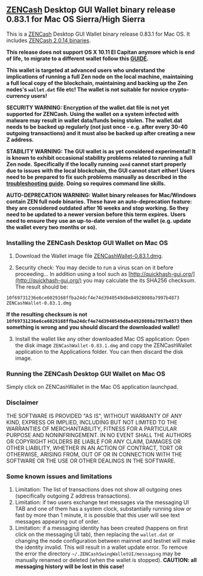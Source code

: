 ## [ZENCash](https://zensystem.io/) Desktop GUI Wallet binary release 0.83.1 for Mac OS Sierra/High Sierra

This is a [ZENCash](https://zensystem.io/) Desktop GUI Wallet binary release 0.83.1 for Mac OS. 
It includes [ZENCash 2.0.14 binaries](https://github.com/HorizenOfficial/zen/releases/tag/v2.0.14).

**This release does not support OS X 10.11 El Capitan anymore which is end of life,**
**to migrate to a different wallet follow this [GUIDE](https://documentation.zencash.com/x/tAJP).**

**This wallet is targeted at advanced users who understand the implications of running a full Zen node on**
**the local machine, maintaining a full local copy of the blockchain, maintaining and backing up the**
**Zen nodes's `wallet.dat` file etc! The wallet is not suitable for novice crypto-currency users!**

**SECURITY WARNING: Encryption of the wallet.dat file is not yet supported for ZENCash. Using the wallet** 
**on a system infected with malware may result in wallet data/funds being stolen. The**
**wallet.dat needs to be backed up regularly (not just once - e.g. after every 30-40**
**outgoing transactions) and it must also be backed up after creating a new Z address.**

**STABILITY WARNING: The GUI wallet is as yet considered experimental! It is known to exhibit occasional stability problems related to running a full Zen node.**
**Specifically if the locally running `zend` cannot start properly due to issues with the local blockchain, the GUI cannot start either!**
**Users need to be prepared to fix such problems manually as described in the [troubleshooting guide](TroubleshootingGuide.md).**
**Doing so requires command line skills.**

**AUTO-DEPRECATION WARNING: Wallet binary releases for Mac/Windows contain ZEN full node binaries. These have an auto-deprecation feature:**
**they are considered outdated after 16 weeks and stop working. So they need to be updated to a newer version before this term expires.**
**Users need to ensure they use an up-to-date version of the wallet (e.g. update the wallet every two months or so).**

### Installing the ZENCash Desktop GUI Wallet on Mac OS

1. Download the Wallet image file 
[ZENCashWallet-0.83.1.dmg](https://github.com/HorizenOfficial/zencash-swing-wallet-ui/releases/download/0.83.1/ZENCashWallet-0.83.1.dmg). 

2. Security check: You may decide to run a virus scan on it before proceeding... In addition using a tool 
such as [http://quickhash-gui.org/](http://quickhash-gui.org/) you may calculate the its SHA256 checksum. The 
result should be:
```
10f69731236e6ce6029168ffba24dcf4e74d3940549d8e84928080a7997b4873  ZENCashWallet-0.83.1.dmg
```
**If the resulting checksum is not `10f69731236e6ce6029168ffba24dcf4e74d3940549d8e84928080a7997b4873` then**
**something is wrong and you should discard the downloaded wallet!**

3. Install the wallet like any other downloaded Mac OS application: Open the disk image `ZENCashWallet-0.83.1.dmg`
and copy the ZENCashWallet application to the Applications folder. You can then discard the disk image.
   
### Running the ZENCash Desktop GUI Wallet on Mac OS

Simply click on ZENCashWallet in the Mac OS application launchpad.

### Disclaimer

THE SOFTWARE IS PROVIDED "AS IS", WITHOUT WARRANTY OF ANY KIND, EXPRESS OR
IMPLIED, INCLUDING BUT NOT LIMITED TO THE WARRANTIES OF MERCHANTABILITY,
FITNESS FOR A PARTICULAR PURPOSE AND NONINFRINGEMENT. IN NO EVENT SHALL THE
AUTHORS OR COPYRIGHT HOLDERS BE LIABLE FOR ANY CLAIM, DAMAGES OR OTHER
LIABILITY, WHETHER IN AN ACTION OF CONTRACT, TORT OR OTHERWISE, ARISING FROM,
OUT OF OR IN CONNECTION WITH THE SOFTWARE OR THE USE OR OTHER DEALINGS IN THE
SOFTWARE.

### Some known issues and limitations
1. Limitation: The list of transactions does not show all outgoing ones (specifically outgoing Z address 
transactions).  
1. Limitation: if two users exchange text messages via the messaging UI TAB and one of them has a system clock, substantially running slow or fast by more than 1 minute, it is possible that this user will see text messages appearing out of order. 
1. Limitation: if a messaging identity has been created (happens on first click on the messaging UI tab), then replacing the `wallet.dat` or changing the node configuration between mainnet and testnet will make the identity invalid. This will result in a wallet update error. To remove the error the directory `~/.ZENCashSwingWalletUI/messaging` may be manually renamed or deleted (when the wallet is stopped). **CAUTION: all messaging history will be lost in this case!**
